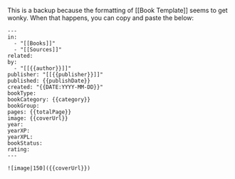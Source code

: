 This is a backup because the formatting of [[Book Template]] seems to get wonky. When that happens, you can copy and paste the below:

```
---
in:
  - "[[Books]]"
  - "[[Sources]]"
related: 
by:
  - "[[{{author}}]]"
publisher: "[[{{publisher}}]]"
published: {{publishDate}}
created: "{{DATE:YYYY-MM-DD}}"
bookType: 
bookCategory: {{category}}
bookGroup: 
pages: {{totalPage}}
image: {{coverUrl}}
year: 
yearXP: 
yearXPL: 
bookStatus: 
rating:
---

![image|150]({{coverUrl}})
```
